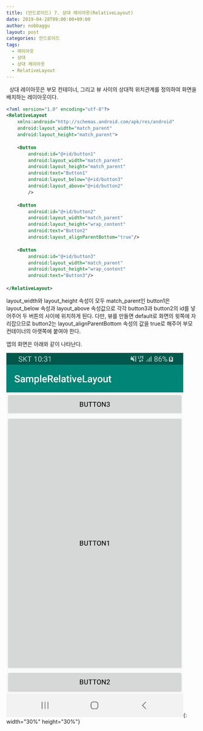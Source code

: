 ```yaml
---
title: (안드로이드) 7. 상대 레이아웃(RelativeLayout)
date: 2019-04-28T09:00:00+09:00
author: nobbaggu
layout: post
categories: 안드로이드
tags:
  - 레이아웃
  - 상대
  - 상대 레이아웃
  - RelativeLayout
---
```


&nbsp;
상대 레이아웃은 부모 컨테이너, 그리고 뷰 사이의 상대적 위치관계를 정의하여 화면을 배치하는 레이아웃이다.

~~~ xml
<?xml version="1.0" encoding="utf-8"?>
<RelativeLayout
    xmlns:android="http://schemas.android.com/apk/res/android"
    android:layout_width="match_parent"
    android:layout_height="match_parent">
    
    <Button
        android:id="@+id/button1"
        android:layout_width="match_parent"
        android:layout_height="match_parent"
        android:text="Button1"
        android:layout_below="@+id/button3"
        android:layout_above="@+id/button2"
        />

    <Button
        android:id="@+id/button2"
        android:layout_width="match_parent"
        android:layout_height="wrap_content"
        android:text="Button2"
        android:layout_alignParentBottom="true"/>

    <Button
        android:id="@+id/button3"
        android:layout_width="match_parent"
        android:layout_height="wrap_content"
        android:text="Button3"/>

</RelativeLayout>
~~~

layout_width와 layout_height 속성이 모두 match_parent인 button1은 layout_below 속성과 layout_above 속성값으로 각각 button3과 button2의 id를 넣어주어 두 버튼의 사이에 위치하게 된다. 다만, 뷰를 만들면 default로 화면의 윗쪽에 자리잡으므로 button2는 layout_alignParentBottom 속성의 값을 true로 해주어 부모 컨테이너의 아랫쪽에 붙여야 한다.

앱의 화면은 아래와 같이 나타난다.

![1](/images/android/7/1.jpg){: width="30%" height="30%"}